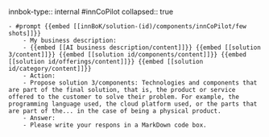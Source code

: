 innbok-type:: internal
#innCoPilot
collapsed:: true

	- #prompt {{embed [[innBoK/solution-(id)/components/innCoPilot/few shots]]}}
		- My business description:
		- {{embed [[AI business description/content]]}} {{embed [[solution 3/content]]}} {{embed [[solution id/components/content]]}} {{embed [[solution id/offerings/content]]}} {{embed [[solution id/category/content]]}}
		- Action:
		- Propose solution 3/components: Technologies and components that are part of the final solution, that is, the product or service offered to the customer to solve their problem. For example, the programming language used, the cloud platform used, or the parts that are part of the... in the case of being a physical product.
		- Answer:
		- Please write your respons in a MarkDown code box.